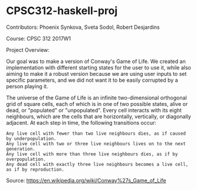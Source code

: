 # CPSC312-haskell-proj
Contributors: Phoenix Synkova, Sveta Sodol, Robert Desjardins
</p>Course: CPSC 312 2017W1

</p>Project Overview:
</p>Our goal was to make a version of Conway's Game of Life. We created an implementation with different starting states for the user to use it, while also aiming to make it a robust version because we are using user inputs to set specific parameters, and we did not want it to be easily corrupted by a person playing it.

</p>The universe of the Game of Life is an infinite two-dimensional orthogonal grid of square cells, each of which is in one of two possible states, alive or dead, or "populated" or "unpopulated". Every cell interacts with its eight neighbours, which are the cells that are horizontally, vertically, or diagonally adjacent. At each step in time, the following transitions occur:

    Any live cell with fewer than two live neighbours dies, as if caused by underpopulation.
    Any live cell with two or three live neighbours lives on to the next generation.
    Any live cell with more than three live neighbours dies, as if by overpopulation.
    Any dead cell with exactly three live neighbours becomes a live cell, as if by reproduction.

Source: https://en.wikipedia.org/wiki/Conway%27s_Game_of_Life 
